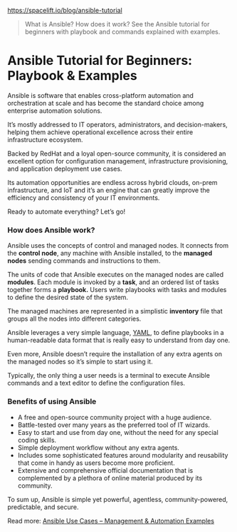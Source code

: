 https://spacelift.io/blog/ansible-tutorial

> What is Ansible? How does it work? See the Ansible tutorial for beginners with playbook and commands explained with examples.

# Ansible Tutorial for Beginners: Playbook & Examples
Ansible is software that enables cross-platform automation and orchestration at scale and has become the standard choice among enterprise automation solutions. 

It’s mostly addressed to IT operators, administrators, and decision-makers, helping them achieve operational excellence across their entire infrastructure ecosystem.

Backed by RedHat and a loyal open-source community, it is considered an excellent option for configuration management, infrastructure provisioning, and application deployment use cases. 

Its automation opportunities are endless across hybrid clouds, on-prem infrastructure, and IoT and it’s an engine that can greatly improve the efficiency and consistency of your IT environments.

Ready to automate everything? Let’s go!

### How does Ansible work?

Ansible uses the concepts of control and managed nodes. It connects from the **control node**, any machine with Ansible installed, to the **managed nodes** sending commands and instructions to them.

The units of code that Ansible executes on the managed nodes are called **modules**. Each module is invoked by a **task**, and an ordered list of tasks together forms a **playbook.** Users write playbooks with tasks and modules to define the desired state of the system.

The managed machines are represented in a simplistic **inventory** file that groups all the nodes into different categories.

Ansible leverages a very simple language, [YAML](https://docs.ansible.com/ansible/latest/reference_appendices/YAMLSyntax.html), to define playbooks in a human-readable data format that is really easy to understand from day one.

Even more, Ansible doesn’t require the installation of any extra agents on the managed nodes so it’s simple to start using it.

Typically, the only thing a user needs is a terminal to execute Ansible commands and a text editor to define the configuration files.

### Benefits of using Ansible

*   A free and open-source community project with a huge audience.
*   Battle-tested over many years as the preferred tool of IT wizards.
*   Easy to start and use from day one, without the need for any special coding skills.
*   Simple deployment workflow without any extra agents.
*   Includes some sophisticated features around modularity and reusability that come in handy as users become more proficient.
*   Extensive and comprehensive official documentation that is complemented by a plethora of online material produced by its community.

To sum up, Ansible is simple yet powerful, agentless, community-powered, predictable, and secure.

Read more: [Ansible Use Cases – Management & Automation Examples](https://spacelift.io/blog/ansible-use-cases)
